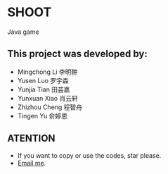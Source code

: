 # SHOOT
Java game
## This project was developed by:
  - Mingchong Li 李明翀
  - Yusen Luo 罗宇森
  - Yunjia Tian 田芸嘉
  - Yunxuan Xiao 肖云轩
  - Zhizhou Cheng 程智舟
  - Tingen Yu 俞婷恩

## ATENTION
- If you want to copy or use the codes, star please.
- [Email me](mailto://19726006@bjtu.edu.cn).

